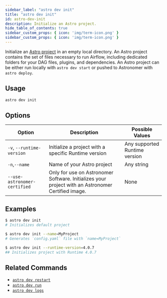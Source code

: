 ```yaml
---
sidebar_label: "astro dev init"
title: "astro dev init"
id: astro-dev-init
description: Initialize an Astro project.
hide_table_of_contents: true
sidebar_custom_props: { icon: 'img/term-icon.png' } 
sidebar_custom_props: { icon: 'img/term-icon.png' }
---
```


Initialize an [Astro project](cli/develop-project.md#create-an-astro-project) in an empty local directory. An Astro project contains the set of files necessary to run Airflow, including dedicated folders for your DAG files, plugins, and dependencies. An Astro project can be either run locally with `astro dev start` or pushed to Astronomer with `astro deploy`.

## Usage

```sh
astro dev init
```

## Options

| Option                       | Description                                                                                       | Possible Values               |
| ---------------------------- | ------------------------------------------------------------------------------------------------- | ----------------------------- |
| `-v`, `--runtime-version`    | Initialize a project with a specific Runtime version                                              | Any supported Runtime version |
| `-n`,`--name`                | Name of your Astro project                                                                        | Any string                    |
| `--use-astronomer-certified` | Only for use on Astronomer Software. Initializes your project with an Astronomer Certified image. | None                          |

## Examples

```sh
$ astro dev init
# Initializes default project

$ astro dev init --name=MyProject
# Generates `config.yaml` file with `name=MyProject`

$ astro dev init --runtime-version=4.0.7
## Initializes project with Runtime 4.0.7
```

## Related Commands

- [`astro dev restart`](cli/astro-dev-restart.md)
- [`astro dev run`](cli/astro-dev-run.md)
- [`astro dev logs`](cli/astro-dev-logs.md)
